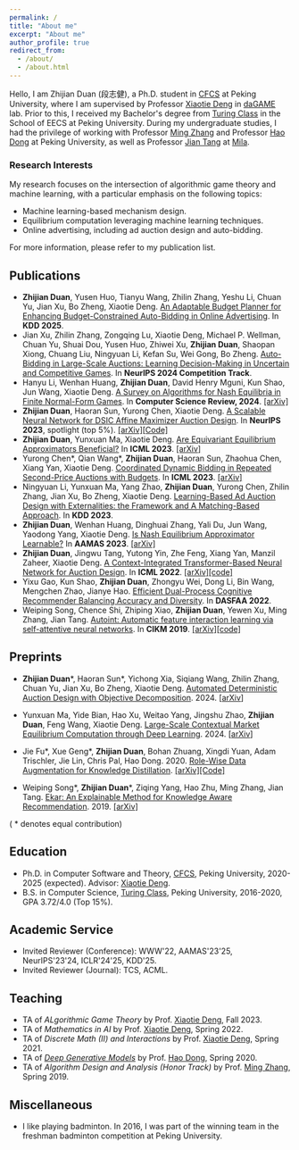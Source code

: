 ```yaml
---
permalink: /
title: "About me"
excerpt: "About me"
author_profile: true
redirect_from: 
  - /about/
  - /about.html
---
```


Hello, I am Zhijian Duan (段志健), a Ph.D. student in [CFCS](cfcs.pku.edu.cn/english/) at Peking University, where I am supervised by Professor [Xiaotie Deng](https://cfcs.pku.edu.cn/english/people/faculty/xiaotiedeng/index.htm) in [daGAME](https://dagame.pku.edu.cn/) lab. 
Prior to this, I received my Bachelor's degree from [Turing Class](https://cfcs.pku.edu.cn/english/research/turing_program/introduction1/index.htm) in the School of EECS at Peking University. 
During my undergraduate studies, I had the privilege of working with Professor [Ming Zhang](http://net.pku.edu.cn/dlib/mzhang/) and Professor [Hao Dong](https://zsdonghao.github.io/) at Peking University, as well as Professor [Jian Tang](https://jian-tang.com/) at [Mila](https://mila.quebec/en/).

### Research Interests

My research focuses on the intersection of algorithmic game theory and machine learning, with a particular emphasis on the following topics:
* Machine learning-based mechanism design.
* Equilibrium computation leveraging machine learning techniques.
* Online advertising, including ad auction design and auto-bidding.
  
For more information, please refer to my publication list.

## Publications

* **Zhijian Duan**, Yusen Huo, Tianyu Wang, Zhilin Zhang, Yeshu Li, Chuan Yu, Jian Xu, Bo Zheng, Xiaotie Deng. [An Adaptable Budget Planner for Enhancing Budget-Constrained Auto-Bidding in Online Advertising](https://openreview.net/forum?id=a4XK2O57Uh). In **KDD 2025**.
* Jian Xu, Zhilin Zhang, Zongqing Lu, Xiaotie Deng, Michael P. Wellman, Chuan Yu, Shuai Dou, Yusen Huo, Zhiwei Xu, **Zhijian Duan**, Shaopan Xiong, Chuang Liu, Ningyuan Li, Kefan Su, Wei Gong, Bo Zheng. [Auto-Bidding in Large-Scale Auctions: Learning Decision-Making in Uncertain and Competitive Games](https://openreview.net/forum?id=ZejUjZUF6i). In **NeurIPS 2024 Competition Track**.
* Hanyu Li, Wenhan Huang, **Zhijian Duan**, David Henry Mguni, Kun Shao, Jun Wang, Xiaotie Deng. [A Survey on Algorithms for Nash Equilibria in Finite Normal-Form Games](https://www.sciencedirect.com/science/article/pii/S1574013723000801). In **Computer Science Review, 2024**. [[arXiv]](https://arXiv.org/abs/2312.11063)
* **Zhijian Duan**, Haoran Sun, Yurong Chen, Xiaotie Deng. [A Scalable Neural Network for DSIC Affine Maximizer Auction Design](https://dl.acm.org/doi/10.5555/3666122.3668571). In **NeurIPS 2023**, spotlight (top 5\%). [[arXiv]](https://arXiv.org/abs/2305.12162)[[Code]](https://github.com/Haoran0301/AMenuNet)
* **Zhijian Duan**, Yunxuan Ma, Xiaotie Deng. [Are Equivariant Equilibrium Approximators Beneficial?](https://proceedings.mlr.press/v202/duan23d.html) In **ICML 2023**. [[arXiv]](https://arXiv.org/abs/2301.11481)  
* Yurong Chen\*, Qian Wang\*, **Zhijian Duan**, Haoran Sun, Zhaohua Chen, Xiang Yan, Xiaotie Deng. [Coordinated Dynamic Bidding in Repeated Second-Price Auctions with Budgets](https://proceedings.mlr.press/v202/chen23ac.html). In **ICML 2023**. [[arXiv]](https://arXiv.org/abs/2306.07709)
* Ningyuan Li, Yunxuan Ma, Yang Zhao, **Zhijian Duan**, Yurong Chen, Zhilin Zhang, Jian Xu, Bo Zheng, Xiaotie Deng. [Learning-Based Ad Auction Design with Externalities: the Framework and A Matching-Based Approach](https://dl.acm.org/doi/abs/10.1145/3580305.3599403). In **KDD 2023**.
* **Zhijian Duan**, Wenhan Huang, Dinghuai Zhang, Yali Du, Jun Wang, Yaodong Yang, Xiaotie Deng. [Is Nash Equilibrium Approximator Learnable?](https://dl.acm.org/doi/10.5555/3545946.3598642) In **AAMAS 2023**. [[arXiv]](https://arXiv.org/abs/2108.07472)
* **Zhijian Duan**, Jingwu Tang, Yutong Yin, Zhe Feng, Xiang Yan, Manzil Zaheer, Xiaotie Deng. [A Context-Integrated Transformer-Based Neural Network for Auction Design](https://proceedings.mlr.press/v162/duan22a.html). In **ICML 2022**. [[arXiv]](https://arXiv.org/abs/2201.12489)[[code]](https://github.com/zjduan/CITransNet)
* Yixu Gao, Kun Shao, **Zhijian Duan**, Zhongyu Wei, Dong Li, Bin Wang, Mengchen Zhao, Jianye Hao. [Efficient Dual-Process Cognitive Recommender Balancing Accuracy and Diversity](https://link.springer.com/chapter/10.1007/978-3-031-00129-1_33). In **DASFAA 2022**.
* Weiping Song, Chence Shi, Zhiping Xiao, **Zhijian Duan**, Yewen Xu, Ming Zhang, Jian Tang. [Autoint: Automatic feature interaction learning via self-attentive neural networks](https://dl.acm.org/doi/10.1145/3357384.3357925). In **CIKM 2019**. [[arXiv]](https://arXiv.org/abs/1810.11921)[[code]](https://github.com/shichence/AutoInt)  

## Preprints

* **Zhijian Duan**\*, Haoran Sun\*, Yichong Xia, Siqiang Wang, Zhilin Zhang, Chuan Yu, Jian Xu, Bo Zheng, Xiaotie Deng. [Automated Deterministic Auction Design with Objective Decomposition](https://arXiv.org/abs/2402.11904). 2024. [[arXiv](https://arXiv.org/abs/2402.11904)]

* Yunxuan Ma, Yide Bian, Hao Xu, Weitao Yang, Jingshu Zhao, **Zhijian Duan**, Feng Wang, Xiaotie Deng. [Large-Scale Contextual Market Equilibrium Computation through Deep Learning](https://arXiv.org/abs/2406.15459). 2024. [[arXiv](https://arXiv.org/abs/2406.15459)]  

* Jie Fu\*, Xue Geng\*, **Zhijian Duan**, Bohan Zhuang, Xingdi Yuan, Adam Trischler, Jie Lin, Chris Pal, Hao Dong. 2020. [Role-Wise Data Augmentation for Knowledge Distillation](https://arXiv.org/abs/2004.08861). [[arXiv]](https://arXiv.org/abs/2004.08861)[[Code]](https://github.com/bigaidream-projects/role-kd)  

* Weiping Song\*, **Zhijian Duan**\*, Ziqing Yang, Hao Zhu, Ming Zhang, Jian Tang. [Ekar: An Explainable Method for Knowledge Aware Recommendation](https://arXiv.org/abs/1906.09506). 2019. [[arXiv]](https://arXiv.org/abs/1906.09506)

( * denotes equal contribution)

## Education
* Ph.D. in Computer Software and Theory, [CFCS](cfcs.pku.edu.cn/english/), Peking University, 2020-2025 (expected). Advisor: [Xiaotie Deng](https://cfcs.pku.edu.cn/english/people/faculty/xiaotiedeng/index.htm).
* B.S. in Computer Science, [Turing Class](https://cfcs.pku.edu.cn/english/research/turing_program/introduction1/index.htm), Peking University, 2016-2020, GPA 3.72/4.0 (Top 15%).

## Academic Service
* Invited Reviewer (Conference): WWW'22, AAMAS'23'25, NeurIPS'23'24, ICLR'24'25, KDD'25.  
* Invited Reviewer (Journal): TCS, ACML.  

## Teaching
* TA of _ALgorithmic Game Theory_ by Prof. [Xiaotie Deng](https://cfcs.pku.edu.cn/english/people/faculty/xiaotiedeng/index.htm), Fall 2023.  
* TA of _Mathematics in AI_ by Prof. [Xiaotie Deng](https://cfcs.pku.edu.cn/english/people/faculty/xiaotiedeng/index.htm), Spring 2022.  
* TA of _Discrete Math (II) and Interactions_ by Prof. [Xiaotie Deng](https://cfcs.pku.edu.cn/english/people/faculty/xiaotiedeng/index.htm), Spring 2021. 
* TA of [_Deep Generative Models_](https://deep-generative-models.github.io/) by Prof. [Hao Dong](https://zsdonghao.github.io/), Spring 2020.  
* TA of _Algorithm Design and Analysis (Honor Track)_ by Prof. [Ming Zhang](http://net.pku.edu.cn/dlib/mzhang/), Spring 2019.  

## Miscellaneous
* I like playing badminton. In 2016, I was part of the winning team in the freshman badminton competition at Peking University. 
